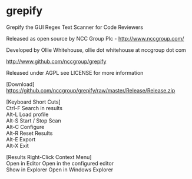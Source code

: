 grepify
=======

Grepify the GUI Regex Text Scanner for Code Reviewers

Released as open source by NCC Group Plc - http://www.nccgroup.com/

Developed by Ollie Whitehouse, ollie dot whitehouse at nccgroup dot com

http://www.github.com/nccgroup/grepify

Released under AGPL see LICENSE for more information

[Download]<br>
https://github.com/nccgroup/grepify/raw/master/Release/Release.zip

[Keyboard Short Cuts]<br>
Ctrl-F			Search in results<br>
Alt-L			Load profile<br>
Alt-S			Start / Stop Scan<br>
Alt-C			Configure<br>
Alt-R			Reset Results<br>
Alt-E			Export<br>
Alt-X			Exit<br>

[Results Right-Click Context Menu]<br>
Open in Editor		Open in the configured editor<br>
Show in Explorer	Open in Windows Explorer<br>